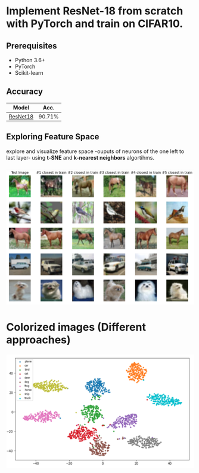 # Implement ResNet-18 from scratch with PyTorch and train on CIFAR10.


## Prerequisites
- Python 3.6+
- PyTorch
- Scikit-learn



## Accuracy
| Model             | Acc.        |
| ----------------- | ----------- |
| [ResNet18](https://arxiv.org/abs/1512.03385)          | 90.71%      |

## Exploring Feature Space
explore and visualize feature space -ouputs of neurons of the one left to last layer- using **t-SNE** and **k-nearest neighbors** algortihms.

<h3 align="center">
  <img src="images/knn.png" width="800">
</h3>

# Colorized images (Different approaches)
<h3 align="center">
  <img src="images/t-SNE.png" width="800">
</h3>
